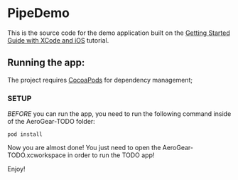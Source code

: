 # PipeDemo

This is the source code for the demo application built on the [Getting Started Guide with XCode and iOS](http://aerogear.org/docs/guides/GetStartedwithAeroGearandXcode/) tutorial. 

## Running the app:

The project requires [CocoaPods](http://cocoapods.org/) for dependency management;

### SETUP

_BEFORE_ you can run the app, you need to run the following command inside of the AeroGear-TODO folder:

    pod install

Now you are almost done! You just need to open the AeroGear-TODO.xcworkspace in order to run the TODO app!

Enjoy!
